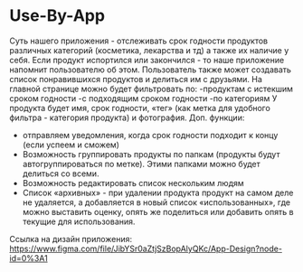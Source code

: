 # Use-By-App
Суть нашего приложения - отслеживать срок годности продуктов различных категорий (косметика, лекарства и тд) а также их наличие у себя. Если продукт испортился или закончился - то наше приложение напомнит пользователю об этом.
Пользователь также может создавать список понравившихся продуктов и делиться им с друзьями.
На главной странице можно будет фильтровать по:
-продуктам с истекшим сроком годности 
-с подходящим сроком годности 
-по категориям 
У продукта будет имя, срок годности, «тег» (как метка для удобного фильтра - категория продукта) и фотография.
Доп. функции:
- отправляем уведомления, когда срок годности подходит к концу (если успеем и сможем)
- Возможность группировать продукты по папкам (продукты будут автогруппироваться по метке). Этими папками можно будет делиться со всеми.
- Возможность редактировать список нескольким людям
- Список «архивных» - при удалении продукта продукт на самом деле не удаляется, а добавляется в новый список «использованных», где можно выставить оценку, опять же поделиться или добавить опять в текущие для использования.

Ссылка на дизайн приложения:
<https://www.figma.com/file/JibYSr0aZtjSzBopAlyQKc/App-Design?node-id=0%3A1>
   
  
